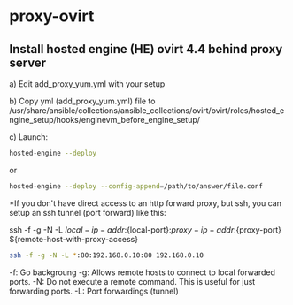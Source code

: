 # proxy-ovirt

## Install hosted engine (HE) ovirt 4.4 behind proxy server

a) Edit add_proxy_yum.yml with your setup

b) Copy yml (add_proxy_yum.yml) file to /usr/share/ansible/collections/ansible_collections/ovirt/ovirt/roles/hosted_engine_setup/hooks/enginevm_before_engine_setup/

c) Launch:
```bash
hosted-engine --deploy
```
or
```bash
hosted-engine --deploy --config-append=/path/to/answer/file.conf
```

*If you don't have direct access to an http forward proxy, but ssh, you can setup an ssh tunnel (port forward) like this:

ssh -f -g -N -L ${local-ip-addr}:${local-port}:${proxy-ip-addr}:${proxy-port} ${remote-host-with-proxy-access}

```bash
ssh -f -g -N -L *:80:192.168.0.10:80 192.168.0.10
```

-f: Go backgroung
-g: Allows remote hosts to connect to local forwarded ports.
-N: Do not execute a remote command.  This is useful for just forwarding ports.
-L: Port forwardings (tunnel)

